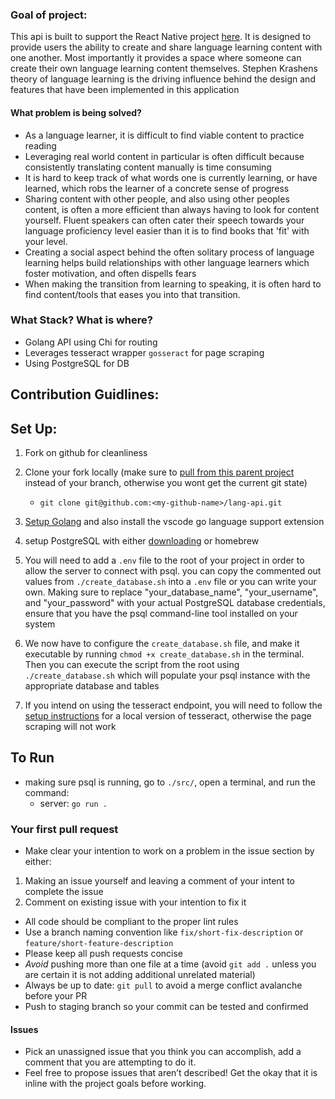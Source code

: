 ### Goal of project:

This api is built to support the React Native project [here](https://github.com/willybeans/e-reader-mvp). It is designed to provide users the ability to create and share language learning content with one another. Most importantly it provides a space where someone can create their own language learning content themselves. Stephen Krashens theory of language learning is the driving influence behind the design and features that have been implemented in this application

#### What problem is being solved?

- As a language learner, it is difficult to find viable content to practice reading
- Leveraging real world content in particular is often difficult because consistently translating content manually is time consuming
- It is hard to keep track of what words one is currently learning, or have learned, which robs the learner of a concrete sense of progress
- Sharing content with other people, and also using other peoples content, is often a more efficient than always having to look for content yourself. Fluent speakers can often cater their speech towards your language proficiency level easier than it is to find books that 'fit' with your level.
- Creating a social aspect behind the often solitary process of language learning helps build relationships with other language learners which foster motivation, and often dispells fears
- When making the transition from learning to speaking, it is often hard to find content/tools that eases you into that transition.

### What Stack? What is where?

- Golang API using Chi for routing
- Leverages tesseract wrapper `gosseract` for page scraping
- Using PostgreSQL for DB


## Contribution Guidlines:

## Set Up:

1. Fork on github for cleanliness
2. Clone your fork locally (make sure to [pull from this parent project](https://stackoverflow.com/questions/13828230/pulling-changes-from-fork-parent-in-git) instead of your branch, otherwise you wont get the current git state)

   - `git clone git@github.com:<my-github-name>/lang-api.git`

3. [Setup Golang](https://go.dev/doc/install) and also install the vscode go language support extension
4. setup PostgreSQL with either [downloading](https://www.postgresql.org/download/) or homebrew
5. You will need to add a `.env` file to the root of your project in order to allow the server to connect with psql. you can copy the commented out values from `./create_database.sh` into a `.env` file or you can write your own. Making sure to replace "your_database_name", "your_username", and "your_password" with your actual PostgreSQL database credentials, ensure that you have the psql command-line tool installed on your system
6. We now have to configure the `create_database.sh` file, and make it executable by running `chmod +x create_database.sh` in the terminal. Then you can execute the script from the root using `./create_database.sh` which will populate your psql instance with the appropriate database and tables
7. If you intend on using the tesseract endpoint, you will need to follow the [setup instructions](https://github.com/otiai10/gosseract?tab=readme-ov-file#installation) for a local version of tesseract, otherwise the page scraping will not work

## To Run

- making sure psql is running, go to `./src/`, open a terminal, and run the command:
  - server: `go run .`

### Your first pull request

- Make clear your intention to work on a problem in the issue section by either:

1.  Making an issue yourself and leaving a comment of your intent to complete the issue
2.  Comment on existing issue with your intention to fix it

- All code should be compliant to the proper lint rules
- Use a branch naming convention like `fix/short-fix-description` or `feature/short-feature-description`
- Please keep all push requests concise
- _Avoid_ pushing more than one file at a time (avoid `git add .` unless you are certain it is not adding additional unrelated material)
- Always be up to date: `git pull` to avoid a merge conflict avalanche before your PR
- Push to staging branch so your commit can be tested and confirmed

#### Issues

- Pick an unassigned issue that you think you can accomplish, add a comment that you are attempting to do it.
- Feel free to propose issues that aren’t described! Get the okay that it is inline with the project goals before working.
